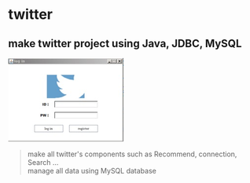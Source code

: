 # twitter
## make twitter project using Java, JDBC, MySQL 

![Alt text](https://github.com/SongChiyoon/twitter/blob/master/twitter.jpg)

> make all twitter's components such as Recommend, connection, Search ...  <br>
> manage all data using MySQL database

